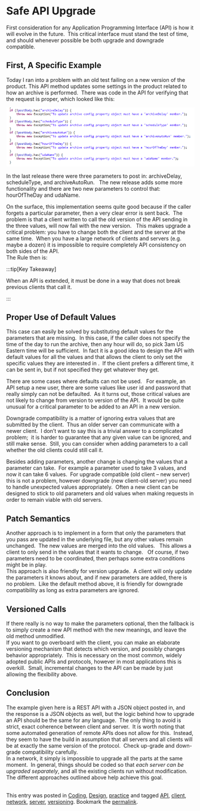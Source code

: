 #  Safe API Upgrade

First consideration for any Application Programming Interface (API) is how it will evolve in the future.  This critical interface must stand the test of time, and should whenever possible be both upgrade and downgrade compatible. 

## First, A Specific Example

Today I ran into a problem with an old test failing on a new version of the product. This API method updates some settings in the product related to how an archive is performed.  There was code in the API for verifying that the request is proper, which looked like this:  

![APIExample](safe-api-upgrade-img1.png)  

In the last release there were three parameters to post in: archiveDelay, scheduleType, and archiveAutoRun.   The new release adds some more functionality and there are two new parameters to control that:  hourOfTheDay and udaName. 
 
On the surface, this implementation seems quite good because if the caller forgets a particular parameter, then a very clear error is sent back.  The problem is that a client written to call the old version of the API sending in the three values, will now fail with the new version.   This makes upgrade a critical problem: you have to change both the client and the server at the same time.  When you have a large network of clients and servers (e.g. maybe a dozen) it is impossible to require completely API consistency on both sides of the API.  
The Rule then is:

:::tip[Key Takeaway]

When an API is extended, it must be done in a way that does not break previous clients that call it.

:::

## Proper Use of Default Values

This case can easily be solved by substituting default values for the parameters that are missing.  In this case, if the caller does not specify the time of the day to run the archive, then any hour will do, so pick 3am US Eastern time will be sufficient.  In fact it is a good idea to design the API with default values for all the values and that allows the client to only set the specific values they are interested in .  If the client prefers a different time, it can be sent in, but if not specified they get whatever they get.  

There are some cases where defaults can not be used.   For example, an API setup a new user, there are some values like user id and password that really simply can not be defaulted.  As it turns out, those critical values are not likely to change from version to version of the API.  It would be quite unusual for a critical parameter to be added to an API in a new version.  

Downgrade compatibility is a matter of ignoring extra values that are submitted by the client.  Thus an older server can communicate with a newer client.  I don’t want to say this is a trivial answer to a complicated problem;  it is harder to guarantee that any given value can be ignored, and still make sense.  Still, you can consider when adding parameters to a call whether the old clients could still call it.  

Besides adding parameters, another change is changing the values that a parameter can take.  For example a parameter used to take 3 values, and now it can take 6 values.  For upgrade compatible (old client – new server) this is not a problem, however downgrade (new client-old server) you need to handle unexpected values appropriately.  Often a new client can be designed to stick to old parameters and old values when making requests in order to remain viable with old servers.

## Patch Semantics

Another approach is to implement in a form that only the parameters that you pass are updated in the underlying file, but any other values remain unchanged.  The new values are merged into the old values.   This allows a client to only send in the values that it wants to change.   Of course, if two parameters need to be coordinated, then perhaps some extra conditions might be in play.  
This approach is also friendly for version upgrade.  A client will only update the parameters it knows about, and if new parameters are added, there is no problem.  Like the default method above, it is friendly for downgrade compatibility as long as extra parameters are ignored.

## Versioned Calls

If there really is no way to make the parameters optional, then the fallback is to simply create a new API method with the new meanings, and leave the old method unmodified.  
If you want to go overboard with the client, you can make an elaborate versioning mechanism that detects which version, and possibly changes behavior appropriately.  This is necessary on the most common, widely adopted public APIs and protocols, however in most applications this is overkill.  Small, incremental changes to the API can be made by just allowing the flexibility above.

## Conclusion

The example given here is a REST API with a JSON object posted in, and the response is a JSON objects as well, but the logic behind how to upgrade an API should be the same for any language.  The only thing to avoid is strict, exact coherence between client and server.  It is worth noting that some automated generation of remote APIs does not allow for this.  Instead, they seem to have the build in assumption that all servers and all clients will be at exactly the same version of the protocol.  Check up-grade and down-grade compatibility carefully.  
In a network, it simply is impossible to upgrade all the parts at the same moment.  In general, things should be coded so that _each server can be upgraded separately_, and all the existing clients run without modification. The different approaches outlined above help achieve this goal.  
 

This entry was posted in [Coding](https://agiletribe.purplehillsbooks.com/category/coding/), [Design](https://agiletribe.purplehillsbooks.com/category/design/), [practice](https://agiletribe.purplehillsbooks.com/category/practice/) and tagged [API](https://agiletribe.purplehillsbooks.com/tag/api/), [client](https://agiletribe.purplehillsbooks.com/tag/client/), [network](https://agiletribe.purplehillsbooks.com/tag/network/), [server](https://agiletribe.purplehillsbooks.com/tag/server/), [versioning](https://agiletribe.purplehillsbooks.com/tag/versioning/). Bookmark the [permalink](https://agiletribe.purplehillsbooks.com/2020/02/27/safe-api-upgrade/ "Permalink to Safe API Upgrade").